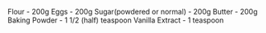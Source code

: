 Flour - 200g
Eggs - 200g
Sugar(powdered or normal) - 200g
Butter - 200g
Baking Powder - 1 1/2 (half) teaspoon
Vanilla Extract - 1 teaspoon